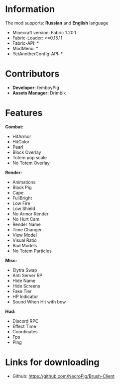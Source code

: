 # Information
The mod supports: **Russian** and **English** language 
- Minecraft version: Fabric 1.20.1
- Fabric-Loader: >=0.15.11
- Fabric-API: *
- ModMenu: *
- YetAnotherConfig-API: *
# Contributors
- **Developer:** femboyPig
- **Assets Manager:** Drimbik
# Features
**Combat:**

- HitArmor
- HitColor
- Pearl
- Block Overlay
- Totem pop scale
- No Totem Overlay

**Render:**

- Animations
- Black Pig
- Cape
- FullBright
- Low Fire
- Low Shield
- No Armor Render
- No Hurt Cam
- Render Name
- Time Changer
- View Model
- Visual Ratio
- Bad Models
- No Totem Particles

**Misc:**

- Elytra Swap
- Anti Server RP
- Hide Name
- Hide Screens
- Fake Tier
- HP Indicator
- Sound When Hit with bow

**Hud:**

- Discord RPC
- Effect Time
- Coordinates
- Fps
- Ping

# Links for downloading
- Github: https://github.com/NecroPig/Brush-Client
